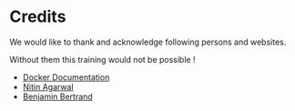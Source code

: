 # Credits

We would like to thank and acknowledge following persons and websites.

Without them this training would not be possible ! 

- [Docker Documentation](https://docs.docker.com/)
- [Nitin Agarwal](https://medium.com/@nagarwal)
- [Benjamin Bertrand](https://beenje.github.io/blog/)

